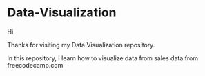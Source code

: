 # Data-Visualization

Hi 

Thanks for visiting my Data Visualization repository. 

In this repository, I learn how to visualize data from sales data from freecodecamp.com
